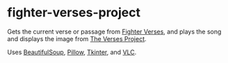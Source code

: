 # fighter-verses-project

Gets the current verse or passage from [Fighter Verses](https://fighterverses.com/), and plays the song and displays the image from [The Verses Project](http://theversesproject.com/).

Uses [BeautifulSoup](https://pypi.org/project/beautifulsoup4/), [Pillow](https://pypi.org/project/Pillow/), [Tkinter](https://docs.python.org/3/library/tkinter.html), and [VLC](https://pypi.org/project/python-vlc/).
